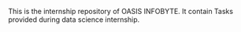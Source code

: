 
This is the internship repository of OASIS INFOBYTE. It contain Tasks provided during data science internship.

